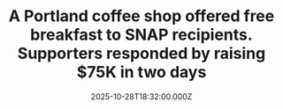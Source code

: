 ---
title: "A Portland coffee shop offered free breakfast to SNAP recipients. Supporters responded by raising $75K in two days"
date: 2025-10-28T18:32:00.000Z
category: Human Kindness
externalLink: "https://www.goodgoodgood.co/articles/heretic-coffee-portland-snap-benefits"
image: ""
excerpt: "Over 2,000 people have donated to Heretic Coffee's efforts.…"
---